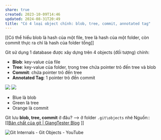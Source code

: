 ```yaml
---
share: true
created: 2023-10-09T14:46
updated: 2024-08-31T20:49
title: "Có 4 loại object chính: blob, tree, commit, annotated tag"
---
```

[[Có thể hiểu blob là hash của một file, tree là hash của một folder, còn commit thực ra chỉ là hash của folder tổng]] 

Git sử dụng 1 database được xây dựng trên 4 objects (đối tượng) chính:

- **Blob**: key-value của file
- **Tree**: key-value của folder, trong tree chứa pointer trỏ đến tree và blob
- **Commit**: chứa pointer trỏ đến tree
- **Annotated Tag**: 1 pointer trỏ đến commit

![](https://giangtester.com/wp-content/uploads/2021/09/image-3-1024x563.png)
![](https://giangtester.com/wp-content/uploads/2021/09/image-4-1024x557.png)

- Blue là blob
- Green là tree
- Orange là commit

Git lưu **blob, tree, commit** ở đâu? —> ở folder `.git\objects` nhé
Nguồn:: [[[Bản chất của git | GiangTester Blog](https://giangtester.com/ban-chat-cua-git/) ]]

![Git Internals - Git Objects - YouTube](https://www.youtube.com/watch?v=MyvyqdQ3OjI)
